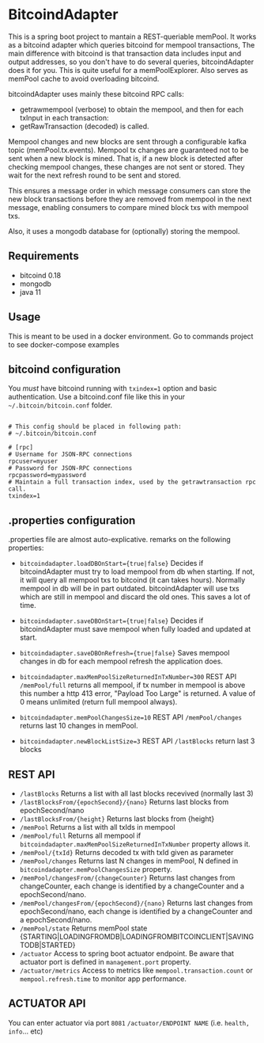 # BitcoindAdapter

This is a spring boot project to mantain a REST-queriable memPool. It works as a bitcoind adapter which queries bitcoind for mempool transactions, The main difference with bitcoind is that transaction data includes input and output addresses, so you don't have to do several queries, bitcoindAdapter does it for you. This is quite useful for a memPoolExplorer. Also serves as memPool cache to avoid overloading bitcoind.

bitcoindAdapter uses mainly these bitcoind RPC calls: 
  * getrawmempool (verbose) to obtain the mempool, and then for each txInput in each transaction:
  * getRawTransaction (decoded) is called. 

Mempool changes and new blocks are sent through a configurable kafka topic (memPool.tx.events). Mempool tx changes are guaranteed not to be sent when a new block is mined. That is, if a new block is detected after checking mempool changes, these changes are not sent or stored. They wait for the next refresh round to be sent and stored.

This ensures a message order in which message consumers can store the new block transactions before they are removed from mempool in the next message, enabling consumers to compare mined block txs with mempool txs.  

Also, it uses a mongodb database for (optionally) storing the mempool.

## Requirements

* bitcoind 0.18
* mongodb
* java 11

## Usage

This is meant to be used in a docker environment. Go to commands project to see docker-compose examples 

## bitcoind configuration

You *must* have bitcoind running with `txindex=1` option and basic authentication. Use a bitcoind.conf file like this in your `~/.bitcoin/bitcoin.conf` folder.

```# Generated by https://jlopp.github.io/bitcoin-core-config-generator/

# This config should be placed in following path:
# ~/.bitcoin/bitcoin.conf

# [rpc]
# Username for JSON-RPC connections
rpcuser=myuser
# Password for JSON-RPC connections
rpcpassword=mypassword
# Maintain a full transaction index, used by the getrawtransaction rpc call.
txindex=1
```
## .properties configuration

.properties file are almost auto-explicative. remarks on the following properties:

* `bitcoindadapter.loadDBOnStart={true|false}`
Decides if bitcoindAdapter must try to load mempool from db when starting. If not, it will query all mempool txs to bitcoind (it can takes hours). Normally mempool in db will be in part outdated. bitcoindAdapter will use txs which are still in mempool and discard the old ones. This saves a lot of time.

* `bitcoindadapter.saveDBOnStart={true|false}`
Decides if bitcoindAdapter must save mempool when fully loaded and updated at start.

* `bitcoindadapter.saveDBOnRefresh={true|false}`
Saves mempool changes in db for each mempool refresh the application does.

* `bitcoindadapter.maxMemPoolSizeReturnedInTxNumber=300`
REST API `/memPool/full`  returns all mempool, if tx number in mempool is above this number a http 413 error, "Payload Too Large" is returned. A value of 0 means unlimited (return full mempool always). 

* `bitcoindadapter.memPoolChangesSize=10`
REST API `/memPool/changes` returns last 10 changes in memPool.

* `bitcoindadapter.newBlockListSize=3`
REST API `/lastBlocks` return last 3 blocks

## REST API
* `/lastBlocks` Returns a list with all last blocks recevived (normally last 3)
* `/lastBlocksFrom/{epochSecond}/{nano}` Returns last blocks from epochSecond/nano
* `/lastBlocksFrom/{height}` Returns last blocks from {height}
* `/memPool` Returns a list with all txIds in mempool
* `/memPool/full` Returns all mempool if `bitcoindadapter.maxMemPoolSizeReturnedInTxNumber` property allows it.
* `/memPool/{txId}` Returns decoded tx with txId given as parameter
* `/memPool/changes` Returns last N changes in memPool, N defined in `bitcoindadapter.memPoolChangesSize` property.
* `/memPool/changesFrom/{changeCounter}` Returns last changes from changeCounter, each change is identified by a changeCounter and a epochSecond/nano.
* `/memPool/changesFrom/{epochSecond}/{nano}` Returns last changes from epochSecond/nano, each change is identified by a changeCounter and a epochSecond/nano.
* `/memPool/state` Returns memPool state  {STARTING|LOADINGFROMDB|LOADINGFROMBITCOINCLIENT|SAVINGTODB|STARTED}
* `/actuator` Access to spring boot actuator endpoint. Be aware that actuator port is defined in `management.port` property.
* `/actuator/metrics` Access to metrics like `mempool.transaction.count` or `mempool.refresh.time` to monitor app performance.

## ACTUATOR API

You can enter actuator via port `8081` `/actuator/ENDPOINT NAME` (i.e. `health, info`... etc)